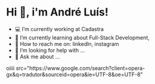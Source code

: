 <h1>
Hi 👋, i'm André Luís! 
</h1>


- 💻 I’m currently working at Cadastra
- 📝 I’m currently learning about Full-Stack Development, 
- 👯 How to reach me on: linkedln, instagram
- 🤔 I’m looking for help with ...
- 💬 Ask me about ...

<a>
  oiiii src="https://www.google.com/search?client=opera-gx&q=tradutor&sourceid=opera&ie=UTF-8&oe=UTF-8"
</a>
